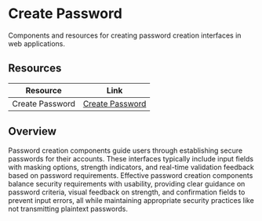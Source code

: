 # Create Password

Components and resources for creating password creation interfaces in web applications.

## Resources

| Resource | Link |
|---|---|
| Create Password | [Create Password](https://codepen.io/davidkpiano/pen/WKvPBP) |

## Overview

Password creation components guide users through establishing secure passwords for their accounts. These interfaces typically include input fields with masking options, strength indicators, and real-time validation feedback based on password requirements. Effective password creation components balance security requirements with usability, providing clear guidance on password criteria, visual feedback on strength, and confirmation fields to prevent input errors, all while maintaining appropriate security practices like not transmitting plaintext passwords. 